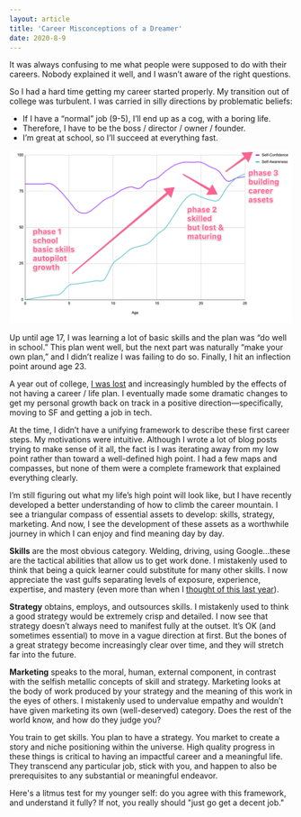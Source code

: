 ```yaml
---
layout: article
title: 'Career Misconceptions of a Dreamer'
date: 2020-8-9
---
```


It was always confusing to me what people were supposed to do with their careers. Nobody explained it well, and I wasn’t aware of the right questions.

So I had a hard time getting my career started properly. My transition out of college was turbulent. I was carried in silly directions by problematic beliefs:
- If I have a “normal” job (9-5), I’ll end up as a cog, with a boring life.
- Therefore, I have to be the boss / director / owner / founder.
- I’m great at school, so I’ll succeed at everything fast.

![](/img/confidence-awareness.png#L)

Up until age 17, I was learning a lot of basic skills and the plan was “do well in school.” This plan went well, but the next part was naturally “make your own plan,” and I didn’t realize I was failing to do so. Finally, I hit an inflection point around age 23.

A year out of college, [I was lost](https://andytrattner.com/fulfillment-meaning.html) and increasingly humbled by the effects of not having a career / life plan. I eventually made some dramatic changes to get my personal growth back on track in a positive direction&mdash;specifically, moving to SF and getting a job in tech.

At the time, I didn’t have a unifying framework to describe these first career steps. My motivations were intuitive. Although I wrote a lot of blog posts trying to make sense of it all, the fact is I was iterating away from my low point rather than toward a well-defined high point. I had a few maps and compasses, but none of them were a complete framework that explained everything clearly.

I’m still figuring out what my life’s high point will look like, but I have recently developed a better understanding of how to climb the career mountain. I see a triangular compass of essential assets to develop: skills, strategy, marketing. And now, I see the development of these assets as a worthwhile journey in which I can enjoy and find meaning day by day.

**Skills** are the most obvious category. Welding, driving, using Google...these are the tactical abilities that allow us to get work done. I mistakenly used to think that being a quick learner could substitute for many other skills. I now appreciate the vast gulfs separating levels of exposure, experience, expertise, and mastery (even more than when I [thought of this last year](https://andytrattner.com/college-advice.html#:~:text=Exposure)).

**Strategy** obtains, employs, and outsources skills. I mistakenly used to think a good strategy would be extremely crisp and detailed. I now see that strategy doesn’t always need to manifest fully at the outset. It’s OK (and sometimes essential) to move in a vague direction at first. But the bones of a great strategy become increasingly clear over time, and they will stretch far into the future.

**Marketing** speaks to the moral, human, external component, in contrast with the selfish metallic concepts of skill and strategy. Marketing looks at the body of work produced by your strategy and the meaning of this work in the eyes of others. I mistakenly used to undervalue empathy and wouldn’t have given marketing its own (well-deserved) category. Does the rest of the world know, and how do they judge you?

You train to get skills. You plan to have a strategy. You market to create a story and niche positioning within the universe. High quality progress in these things is critical to having an impactful career and a meaningful life. They transcend any particular job, stick with you, and happen to also be prerequisites to any substantial or meaningful endeavor.

Here's a litmus test for my younger self: do you agree with this framework, and understand it fully? If not, you really should "just go get a decent job."
